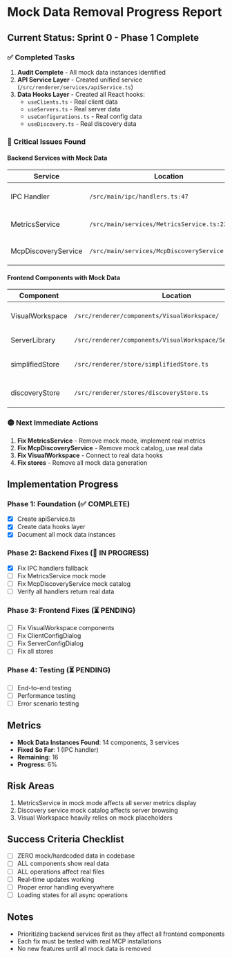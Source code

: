 # Mock Data Removal Progress Report

## Current Status: Sprint 0 - Phase 1 Complete

### ✅ Completed Tasks
1. **Audit Complete** - All mock data instances identified
2. **API Service Layer** - Created unified service (`/src/renderer/services/apiService.ts`)
3. **Data Hooks Layer** - Created all React hooks:
   - `useClients.ts` - Real client data
   - `useServers.ts` - Real server data
   - `useConfigurations.ts` - Real config data
   - `useDiscovery.ts` - Real discovery data

### 🔴 Critical Issues Found

#### Backend Services with Mock Data
| Service | Location | Issue | Priority |
|---------|----------|-------|----------|
| IPC Handler | `/src/main/ipc/handlers.ts:47` | ✅ FIXED - Was falling back to mock clients | P0 |
| MetricsService | `/src/main/services/MetricsService.ts:22` | `mockMode = true` - Always returns mock metrics | P0 |
| McpDiscoveryService | `/src/main/services/McpDiscoveryService.ts:313` | Has `getMockCatalog()` method | P0 |

#### Frontend Components with Mock Data
| Component | Location | Issue | Priority |
|-----------|----------|-------|----------|
| VisualWorkspace | `/src/renderer/components/VisualWorkspace/` | Uses placeholder metrics | P0 |
| ServerLibrary | `/src/renderer/components/VisualWorkspace/ServerLibrary.tsx` | Hardcoded categories | P0 |
| simplifiedStore | `/src/renderer/store/simplifiedStore.ts` | May generate mock data | P0 |
| discoveryStore | `/src/renderer/stores/discoveryStore.ts` | May use mock servers | P0 |

### 🟡 Next Immediate Actions

1. **Fix MetricsService** - Remove mock mode, implement real metrics
2. **Fix McpDiscoveryService** - Remove mock catalog, use real data
3. **Fix VisualWorkspace** - Connect to real data hooks
4. **Fix stores** - Remove all mock data generation

## Implementation Progress

### Phase 1: Foundation (✅ COMPLETE)
- [x] Create apiService.ts
- [x] Create data hooks layer
- [x] Document all mock data instances

### Phase 2: Backend Fixes (🔄 IN PROGRESS)
- [x] Fix IPC handlers fallback
- [ ] Fix MetricsService mock mode
- [ ] Fix McpDiscoveryService mock catalog
- [ ] Verify all handlers return real data

### Phase 3: Frontend Fixes (⏳ PENDING)
- [ ] Fix VisualWorkspace components
- [ ] Fix ClientConfigDialog
- [ ] Fix ServerConfigDialog
- [ ] Fix all stores

### Phase 4: Testing (⏳ PENDING)
- [ ] End-to-end testing
- [ ] Performance testing
- [ ] Error scenario testing

## Metrics
- **Mock Data Instances Found**: 14 components, 3 services
- **Fixed So Far**: 1 (IPC handler)
- **Remaining**: 16
- **Progress**: 6%

## Risk Areas
1. MetricsService in mock mode affects all server metrics display
2. Discovery service mock catalog affects server browsing
3. Visual Workspace heavily relies on mock placeholders

## Success Criteria Checklist
- [ ] ZERO mock/hardcoded data in codebase
- [ ] ALL components show real data
- [ ] ALL operations affect real files
- [ ] Real-time updates working
- [ ] Proper error handling everywhere
- [ ] Loading states for all async operations

## Notes
- Prioritizing backend services first as they affect all frontend components
- Each fix must be tested with real MCP installations
- No new features until all mock data is removed